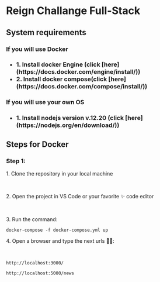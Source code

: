 <h1>Reign Challange Full-Stack</h1>

<h2>System requirements</h2>
<h3>If you will use Docker<h3>
<ul>
<li>1. Install docker Engine (click [here](https://docs.docker.com/engine/install/))</li>
<li>2. Install docker compose(click [here](https://docs.docker.com/compose/install/)) </li>
</ul>

<h3>If you will use your own OS<h3>
<ul>
<li>1. Install nodejs version v.12.20 (click [here](https://nodejs.org/en/download/))</li>
</ul>

<h2>Steps for Docker</h2>
<h3>Step 1:</h3>
<p> 1. Clone the repository in your local machine<p></br>
<p> 2. Open the project in VS Code or your favorite ✨ code editor</p></br>
<p> 3. Run the command:</p> <code>docker-compose -f docker-compose.yml up</code> </br>
<p> 4. Open a browser and type the next urls 🐱‍💻:</p></br>
<p></p><code>http://localhost:3000/</code></br>
<p></p><code>http://localhost:5000/news</code></br>

